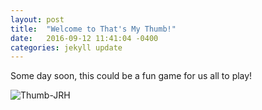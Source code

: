 ```yaml
---
layout: post
title:  "Welcome to That's My Thumb!"
date:   2016-09-12 11:41:04 -0400
categories: jekyll update
---
```

Some day soon, this could be a fun game for us all to play!

![Thumb-JRH](https://JRHernandez7.github.io/assets/IMG_6621.jpg)
